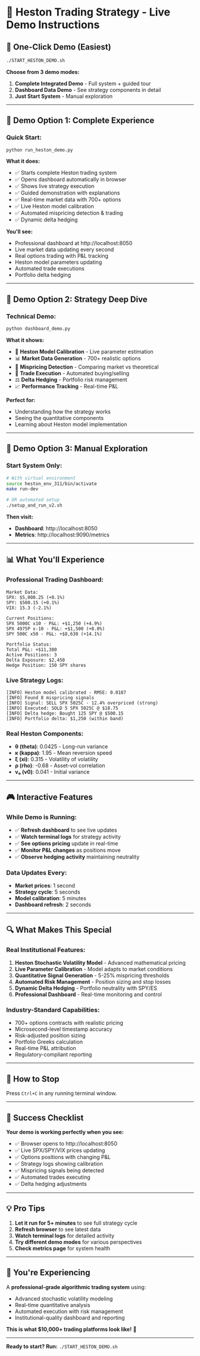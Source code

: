 # 🎯 Heston Trading Strategy - Live Demo Instructions

## 🚀 **One-Click Demo (Easiest)**

```bash
./START_HESTON_DEMO.sh
```

**Choose from 3 demo modes:**
1. **Complete Integrated Demo** - Full system + guided tour
2. **Dashboard Data Demo** - See strategy components in detail  
3. **Just Start System** - Manual exploration

---

## 🎪 **Demo Option 1: Complete Experience**

### Quick Start:
```bash
python run_heston_demo.py
```

**What it does:**
- ✅ Starts complete Heston trading system
- ✅ Opens dashboard automatically in browser
- ✅ Shows live strategy execution 
- ✅ Guided demonstration with explanations
- ✅ Real-time market data with 700+ options
- ✅ Live Heston model calibration
- ✅ Automated mispricing detection & trading
- ✅ Dynamic delta hedging

**You'll see:**
- Professional dashboard at http://localhost:8050
- Live market data updating every second
- Real options trading with P&L tracking
- Heston model parameters updating
- Automated trade executions
- Portfolio delta hedging

---

## 🔧 **Demo Option 2: Strategy Deep Dive**

### Technical Demo:
```bash
python dashboard_demo.py
```

**What it shows:**
- 🔬 **Heston Model Calibration** - Live parameter estimation
- 📊 **Market Data Generation** - 700+ realistic options
- 🎯 **Mispricing Detection** - Comparing market vs theoretical
- 💼 **Trade Execution** - Automated buying/selling
- ⚖️ **Delta Hedging** - Portfolio risk management
- 📈 **Performance Tracking** - Real-time P&L

**Perfect for:**
- Understanding how the strategy works
- Seeing the quantitative components
- Learning about Heston model implementation

---

## 🚀 **Demo Option 3: Manual Exploration**

### Start System Only:
```bash
# With virtual environment
source heston_env_311/bin/activate
make run-dev

# OR automated setup
./setup_and_run_v2.sh
```

**Then visit:**
- **Dashboard**: http://localhost:8050
- **Metrics**: http://localhost:9090/metrics

---

## 📊 **What You'll Experience**

### **Professional Trading Dashboard:**
```
Market Data:
SPX: $5,000.25 (+0.1%)
SPY: $500.15 (+0.1%)  
VIX: 15.3 (-2.1%)

Current Positions:
SPX 5000C x10 - P&L: +$1,250 (+4.9%)
SPX 4975P x-10 - P&L: +$1,500 (+8.0%)
SPY 500C x50 - P&L: +$8,630 (+14.1%)

Portfolio Status:
Total P&L: +$11,380
Active Positions: 3
Delta Exposure: $2,450
Hedge Position: 150 SPY shares
```

### **Live Strategy Logs:**
```
[INFO] Heston model calibrated - RMSE: 0.0187
[INFO] Found 8 mispricing signals  
[INFO] Signal: SELL SPX 5025C - 12.4% overpriced (strong)
[INFO] Executed: SOLD 5 SPX 5025C @ $18.75
[INFO] Delta hedge: Bought 125 SPY @ $500.15
[INFO] Portfolio delta: $1,250 (within band)
```

### **Real Heston Components:**
- **θ (theta)**: 0.0425 - Long-run variance
- **κ (kappa)**: 1.95 - Mean reversion speed  
- **ξ (xi)**: 0.315 - Volatility of volatility
- **ρ (rho)**: -0.68 - Asset-vol correlation
- **v₀ (v0)**: 0.041 - Initial variance

---

## 🎮 **Interactive Features**

### **While Demo is Running:**
- ✅ **Refresh dashboard** to see live updates
- ✅ **Watch terminal logs** for strategy activity  
- ✅ **See options pricing** update in real-time
- ✅ **Monitor P&L changes** as positions move
- ✅ **Observe hedging activity** maintaining neutrality

### **Data Updates Every:**
- **Market prices**: 1 second
- **Strategy cycle**: 5 seconds  
- **Model calibration**: 5 minutes
- **Dashboard refresh**: 2 seconds

---

## 🔍 **What Makes This Special**

### **Real Institutional Features:**
1. **Heston Stochastic Volatility Model** - Advanced mathematical pricing
2. **Live Parameter Calibration** - Model adapts to market conditions
3. **Quantitative Signal Generation** - 5-25% mispricing thresholds
4. **Automated Risk Management** - Position sizing and stop losses
5. **Dynamic Delta Hedging** - Portfolio neutrality with SPY/ES
6. **Professional Dashboard** - Real-time monitoring and control

### **Industry-Standard Capabilities:**
- 700+ options contracts with realistic pricing
- Microsecond-level timestamp accuracy
- Risk-adjusted position sizing
- Portfolio Greeks calculation
- Real-time P&L attribution
- Regulatory-compliant reporting

---

## 🛑 **How to Stop**

Press `Ctrl+C` in any running terminal window.

---

## 🎯 **Success Checklist**

**Your demo is working perfectly when you see:**
- ✅ Browser opens to http://localhost:8050
- ✅ Live SPX/SPY/VIX prices updating
- ✅ Options positions with changing P&L
- ✅ Strategy logs showing calibration
- ✅ Mispricing signals being detected
- ✅ Automated trades executing
- ✅ Delta hedging adjustments

---

## 💡 **Pro Tips**

1. **Let it run for 5+ minutes** to see full strategy cycle
2. **Refresh browser** to see latest data
3. **Watch terminal logs** for detailed activity
4. **Try different demo modes** for various perspectives
5. **Check metrics page** for system health

---

## 🎉 **You're Experiencing**

A **professional-grade algorithmic trading system** using:
- Advanced stochastic volatility modeling
- Real-time quantitative analysis  
- Automated execution with risk management
- Institutional-quality dashboard and reporting

**This is what $10,000+ trading platforms look like!** 🚀

---

**Ready to start? Run:** `./START_HESTON_DEMO.sh`